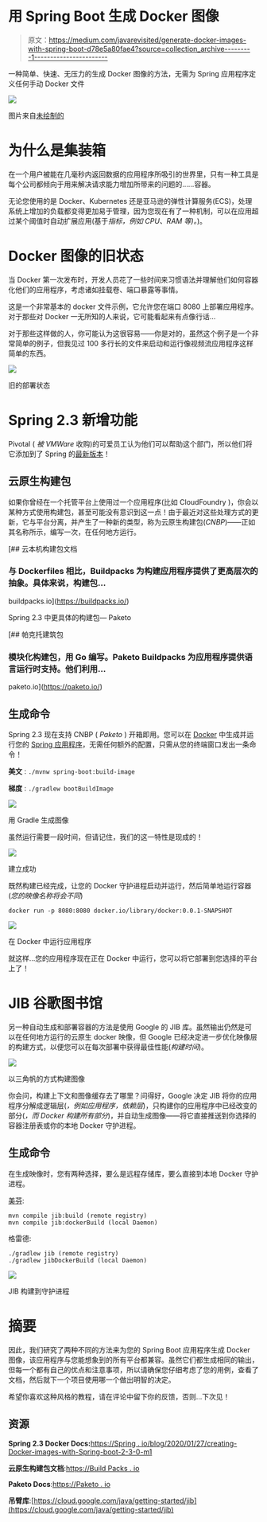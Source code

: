 # 用 Spring Boot 生成 Docker 图像

> 原文：<https://medium.com/javarevisited/generate-docker-images-with-spring-boot-d78e5a80fae4?source=collection_archive---------1----------------------->

一种简单、快速、无压力的生成 Docker 图像的方法，无需为 Spring 应用程序定义任何手动 Docker 文件

![](img/446162be2b9d48c441e202c26e07398d.png)

图片来自[未绘制的](http://undraw.co)

# 为什么是集装箱

在一个用户被能在几毫秒内返回数据的应用程序所吸引的世界里，只有一种工具是每个公司都倾向于用来解决请求能力增加所带来的问题的……容器。

无论您使用的是 Docker、Kubernetes 还是亚马逊的弹性计算服务(ECS)，处理系统上增加的负载都变得更加易于管理，因为您现在有了一种机制，可以在应用超过某个阈值时自动扩展应用(基于*指标，例如 CPU、RAM 等)。*)。

# Docker 图像的旧状态

当 Docker 第一次发布时，开发人员花了一些时间来习惯语法并理解他们如何容器化他们的应用程序，考虑诸如挂载卷、端口暴露等事情。

这是一个非常基本的 docker 文件示例，它允许您在端口 8080 上部署应用程序。对于那些对 Docker 一无所知的人来说，它可能看起来有点像行话…

对于那些这样做的人，你可能认为这很容易——你是对的，虽然这个例子是一个非常简单的例子，但我见过 100 多行长的文件来启动和运行像视频流应用程序这样简单的东西。

![](img/23078e2555be26a8c88c2d2b3db5f77c.png)

旧的部署状态

# Spring 2.3 新增功能

Pivotal ( *被 VMWare* 收购)的可爱员工认为他们可以帮助这个部门，所以他们将它添加到了 Spring 的[最新版本](https://spring.io/blog/2020/01/27/creating-docker-images-with-spring-boot-2-3-0-m1)！

## 云原生构建包

如果你曾经在一个托管平台上使用过一个应用程序(比如 CloudFoundry )，你会以某种方式使用构建包，甚至可能没有意识到这一点！由于最近对这些处理方式的更新，它与平台分离，并产生了一种新的类型，称为云原生构建包(*CNBP*)——正如其名称所示，编写一次，在任何地方运行。

 [## 云本机构建包文档

### 与 Dockerfiles 相比，Buildpacks 为构建应用程序提供了更高层次的抽象。具体来说，构建包…

buildpacks.io](https://buildpacks.io/) 

Spring 2.3 中更具体的构建包— Paketo

[](https://paketo.io/) [## 帕克托建筑包

### 模块化构建包，用 Go 编写。Paketo Buildpacks 为应用程序提供语言运行时支持。他们利用…

paketo.io](https://paketo.io/) 

## 生成命令

Spring 2.3 现在支持 CNBP ( *Paketo* ) 开箱即用。您可以在 [Docker](/@javinpaul/10-free-courses-to-learn-docker-and-devops-for-frontend-developers-691ac7652cee) 中生成并运行您的 [Spring 应用程序](https://www.java67.com/2018/06/5-best-courses-to-learn-spring-boot-in.html)，无需任何额外的配置，只需从您的终端窗口发出一条命令！

**美文** : `./mvnw spring-boot:build-image`

**梯度** : `./gradlew bootBuildImage`

![](img/01c398130193e9955ffba84e63b2b7c7.png)

用 Gradle 生成图像

虽然运行需要一段时间，但请记住，我们的这一特性是现成的！

![](img/a95939966d5ffafc289667b0077eb00f.png)

建立成功

既然构建已经完成，让您的 Docker 守护进程启动并运行，然后简单地运行容器(*您的映像名称将会不同*)

`docker run -p 8080:8080 docker.io/library/docker:0.0.1-SNAPSHOT`

![](img/2340137e56818f73212f5b2737a72b06.png)

在 Docker 中运行应用程序

就这样…您的应用程序现在正在 Docker 中运行，您可以将它部署到您选择的平台上了！

# JIB 谷歌图书馆

另一种自动生成和部署容器的方法是使用 Google 的 JIB 库。虽然输出仍然是可以在任何地方运行的云原生 docker 映像，但 Google 已经决定进一步优化映像层的构建方式，以便您可以在每次部署中获得最佳性能(*构建时间*)。

![](img/20478fac01f108304117cfb47b4b85be.png)

以三角帆的方式构建图像

你会问，构建上下文和图像缓存去了哪里？问得好，Google 决定 JIB 将你的应用程序分解成逻辑层(*，例如应用程序，依赖层*)，只构建你的应用程序中已经改变的部分(*，而 Docker 构建所有部分*)，并自动生成图像——将它直接推送到你选择的容器注册表或你的本地 Docker 守护进程。

## 生成命令

在生成映像时，您有两种选择，要么是远程存储库，要么直接到本地 Docker 守护进程。

[美芬](https://github.com/GoogleContainerTools/jib/blob/master/jib-maven-plugin):

```
mvn compile jib:build (remote registry)
mvn compile jib:dockerBuild (local Daemon)
```

格雷德:

```
./gradlew jib (remote registry)
./gradlew jibDockerBuild (local Daemon)
```

![](img/410aadbf19e853958219e98ca103a554.png)

JIB 构建到守护进程

# 摘要

因此，我们研究了两种不同的方法来为您的 Spring Boot 应用程序生成 Docker 图像，该应用程序与您能想象到的所有平台都兼容。虽然它们都生成相同的输出，但每一个都有自己的优点和注意事项，所以请确保您仔细考虑了您的用例，查看了文档，然后就下一个项目使用哪一个做出明智的决定。

希望你喜欢这种风格的教程，请在评论中留下你的反馈，否则…下次见！

## 资源

**Spring 2.3 Docker Docs:**[https://Spring . io/blog/2020/01/27/creating-Docker-images-with-Spring-boot-2-3-0-m1](https://spring.io/blog/2020/01/27/creating-docker-images-with-spring-boot-2-3-0-m1)

**云原生构建包文档**:[https://Build Packs . io](https://buildpacks.io)

**Paketo Docs**:[https://Paketo . io](https://paketo.io)

**吊臂库**:[https://cloud.google.com/java/getting-started/jib](https://cloud.google.com/java/getting-started/jib)